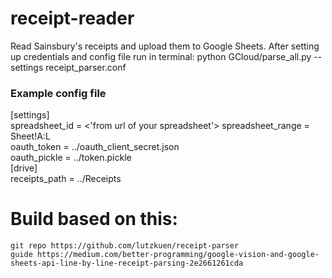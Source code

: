 # receipt-reader
Read Sainsbury's receipts and upload them to Google Sheets.
After setting up credentials and config file run in terminal:
python GCloud/parse_all.py --settings receipt_parser.conf

### Example config file
[settings]  
spreadsheet_id = <'from url of your spreadsheet'>
spreadsheet_range = Sheet!A:L  
oauth_token = ../oauth_client_secret.json  
oauth_pickle = ../token.pickle  
[drive]  
receipts_path = ../Receipts

# Build based on this:
    git repo https://github.com/lutzkuen/receipt-parser
    guide https://medium.com/better-programming/google-vision-and-google-sheets-api-line-by-line-receipt-parsing-2e2661261cda
